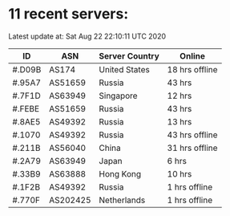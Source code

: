 # 11 recent servers:

Latest update at: Sat Aug 22 22:10:11 UTC 2020

| ID | ASN | Server Country | Online |
| -- | --- | -------------- | ------ |
| #.D09B | AS174 | United States | 18 hrs offline |
| #.95A7 | AS51659 | Russia | 43 hrs |
| #.7F1D | AS63949 | Singapore | 12 hrs |
| #.FEBE | AS51659 | Russia | 43 hrs |
| #.8AE5 | AS49392 | Russia | 13 hrs |
| #.1070 | AS49392 | Russia | 43 hrs offline |
| #.211B | AS56040 | China | 31 hrs offline |
| #.2A79 | AS63949 | Japan | 6 hrs |
| #.33B9 | AS63888 | Hong Kong | 10 hrs |
| #.1F2B | AS49392 | Russia | 1 hrs offline |
| #.770F | AS202425 | Netherlands | 1 hrs offline |

